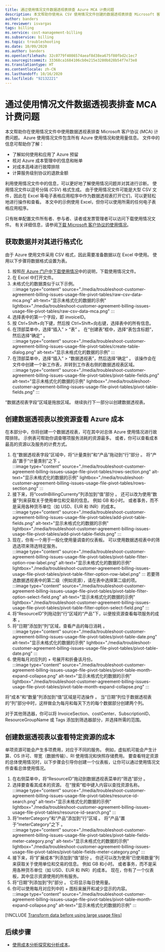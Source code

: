 ```yaml
---
title: 通过使用情况文件数据透视表排查 Azure MCA 计费问题
description: 本文帮助你使用从 CSV 使用情况文件创建的数据透视表排查 Microsoft 客户协议 (MCA) 计费问题。
author: banders
ms.reviewer: isvargas
tags: billing
ms.service: cost-management-billing
ms.subservice: billing
ms.topic: troubleshooting
ms.date: 10/09/2020
ms.author: banders
ms.openlocfilehash: 32c0779f4086574aeaf8d38ea675f80fbd2c1ec7
ms.sourcegitcommit: 33368ca1684106cb0e215e3280b828b54f7e73e8
ms.translationtype: HT
ms.contentlocale: zh-CN
ms.lasthandoff: 10/16/2020
ms.locfileid: "92132221"
---
```

# <a name="troubleshoot-mca-billing-issues-with-usage-file-pivot-tables"></a>通过使用情况文件数据透视表排查 MCA 计费问题

本文帮助你在使用情况文件中使用数据透视表排查 Microsoft 客户协议 (MCA) 计费问题。 Azure 使用情况文件包含所有 Azure 使用情况和使用量信息。 文件中的信息可帮助你了解：

- 了解如何使用和应用了 Azure 预留
- 核对 Azure 成本管理中的信息和帐单
- 对成本高峰进行故障排除
- 计算服务级别协议的退款金额

利用使用情况文件中的信息，可以更好地了解使用情况问题并对其进行诊断。 使用情况文件以逗号分隔 (CSV) 格式生成。 由于使用情况文件可能是大型 CSV 文件，因此在 Excel 等电子表格应用程序中作为数据透视表打开它们，可以更轻松地进行操作和查看。 本文中的示例使用 Excel，但你可以使用所需的任何电子表格应用程序。

只有帐单配置文件所有者、参与者、读者或发票管理者可以访问下载使用情况文件。 有关详细信息，请参阅[下载 Microsoft 客户协议的使用情况](./download-azure-invoice-daily-usage-date.md#download-usage-for-your-microsoft-customer-agreement)。 

## <a name="get-the-data-and-format-it"></a>获取数据并对其进行格式化

由于 Azure 使用文件采用 CSV 格式，因此需要准备数据以在 Excel 中使用。 使用以下步骤将数据格式设置为表。

1. 按照[在 Azure 门户中下载使用情况](./download-azure-invoice-daily-usage-date.md#download-usage-in-azure-portal)中的说明，下载使用情况文件。
1. 在 Excel 中打开文件。
1. 未格式化的数据类似于以下示例。  
    :::image type="content" source="./media/troubleshoot-customer-agreement-billing-issues-usage-file-pivot-tables/raw-csv-data-mca.png" alt-text="显示未格式化的数据的示例" lightbox="./media/troubleshoot-customer-agreement-billing-issues-usage-file-pivot-tables/raw-csv-data-mca.png" :::
1. 选择表中的第一个字段，即 invoiceID。
1. 按 Ctrl+Shift+向下键，然后按 Ctrl+Shift+向右键，选择表中的所有信息。
1. 在顶部菜单中，选择“插入” > “表” 。 在“创建表”框中，选择“表包含标题”，然后选择“确定” 。  
:::image type="content" source="./media/troubleshoot-customer-agreement-billing-issues-usage-file-pivot-tables/create-table-dialog.png" alt-text="显示未格式化的数据的示例" :::
1. 在顶部菜单中，选择“插入” > “数据透视表”，然后选择“确定”  。 该操作会在文件中创建一个新工作表，并转到工作表右侧的数据透视表区域。  
    :::image type="content" source="./media/troubleshoot-customer-agreement-billing-issues-usage-file-pivot-tables/pivot-table-fields.png" alt-text="显示未格式化的数据的示例" lightbox="./media/troubleshoot-customer-agreement-billing-issues-usage-file-pivot-tables/pivot-table-fields.png" :::

“数据透视表字段”区域是拖放区域。 继续执行下一部分以创建数据透视表。

## <a name="create-pivot-table-to-view-azure-costs-by-resources"></a>创建数据透视表以按资源查看 Azure 成本

在本部分中，你将创建一个数据透视表，可在其中对总体 Azure 使用情况进行故障排除。 示例表可帮助你调查哪项服务消耗的资源最多。 或者，你可以查看成本最高的资源以及服务的计费方式。

1. 在“数据透视表字段”区域中，将“计量类别”和“产品”拖动到“行”部分  。 将“产品”置于“计量类别”之下 。  
    :::image type="content" source="./media/troubleshoot-customer-agreement-billing-issues-usage-file-pivot-tables/rows-section.png" alt-text="显示未格式化的数据的示例" lightbox="./media/troubleshoot-customer-agreement-billing-issues-usage-file-pivot-tables/rows-section.png" :::
1. 接下来，将“costInBillingCurrenty”列添加到“值”部分 。 还可以改为使用“数量”列来获取关于使用单位和交易的信息。 例如 GB 和小时。 或者事务，而不是采用各种货币单位（如 USD、EUR 和 INR）的成本。  
    :::image type="content" source="./media/troubleshoot-customer-agreement-billing-issues-usage-file-pivot-tables/add-pivot-table-fields.png" alt-text="显示未格式化的数据的示例" lightbox="./media/troubleshoot-customer-agreement-billing-issues-usage-file-pivot-tables/add-pivot-table-fields.png" :::
1. 现在，你有一个用于一般化使用量调查的仪表板。 可以使用数据透视表中的筛选选项来筛选特定服务。  
    :::image type="content" source="./media/troubleshoot-customer-agreement-billing-issues-usage-file-pivot-tables/pivot-table-filter-option-row-label.png" alt-text="显示未格式化的数据的示例" lightbox="./media/troubleshoot-customer-agreement-billing-issues-usage-file-pivot-tables/pivot-table-filter-option-row-label.png" :::
    若要筛选数据透视表中的第二级（例如资源），请在表中选择第二级的项。  
    :::image type="content" source="./media/troubleshoot-customer-agreement-billing-issues-usage-file-pivot-tables/pivot-table-filter-option-select-field.png" alt-text="显示未格式化的数据的示例" lightbox="./media/troubleshoot-customer-agreement-billing-issues-usage-file-pivot-tables/pivot-table-filter-option-select-field.png" :::
1. 将“ResourceID”列拖动到“行”区域的“产品”下，以便按资源查看每项服务的成本  。
1. 将“日期”添加到“列”区域，查看产品的每日消耗 。  
    :::image type="content" source="./media/troubleshoot-customer-agreement-billing-issues-usage-file-pivot-tables/pivot-table-date.png" alt-text="显示未格式化的数据的示例" lightbox="./media/troubleshoot-customer-agreement-billing-issues-usage-file-pivot-tables/pivot-table-date.png" :::
1. 使用每月对应列的 + 号展开和折叠该月份。  
    :::image type="content" source="./media/troubleshoot-customer-agreement-billing-issues-usage-file-pivot-tables/pivot-table-month-expand-collapse.png" alt-text="显示未格式化的数据的示例" lightbox="./media/troubleshoot-customer-agreement-billing-issues-usage-file-pivot-tables/pivot-table-month-expand-collapse.png" :::

将“成本”和“数量”列添加到“值”区域是可选操作  。 当“日期”列位于数据透视表的“列”部分中时，这样做会为每月和每天下方的每个数据部分创建两个列。

对于其他筛选器，你可以将 InvoiceSection、costCenter、SubscriptionID、ResourceGroupName 或 Tags 添加到筛选器部分，并选择所需的范围。

## <a name="create-pivot-table-to-view-cost-for-a-specific-resource"></a>创建数据透视表以查看特定资源的成本

单项资源可能会产生多项费用，对应于不同的服务。 例如，虚拟机可能会产生计算、OS 许可、带宽（数据传输）、RI 使用情况和快照存储费用。 要查看特定资源的总体使用情况时，以下步骤会引导你创建一个仪表板，让你可以通过使用情况文件查看总体使用情况。

1. 在右侧菜单中，将“ResourceID”拖动到数据透视表菜单的“筛选”部分 。
1. 选择要查看其成本的资源。 在“搜索”框中键入内容以查找资源名称。  
    :::image type="content" source="./media/troubleshoot-customer-agreement-billing-issues-usage-file-pivot-tables/resource-id-search.png" alt-text="显示未格式化的数据的示例" lightbox="./media/troubleshoot-customer-agreement-billing-issues-usage-file-pivot-tables/resource-id-search.png" :::
1. 将“meterCategory”和“产品”添加到“行”区域  。 将“产品”置于“meterCategory”之下 。  
    :::image type="content" source="./media/troubleshoot-customer-agreement-billing-issues-usage-file-pivot-tables/pivot-table-fields-meter-category.png" alt-text="显示未格式化的数据的示例" lightbox="./media/troubleshoot-customer-agreement-billing-issues-usage-file-pivot-tables/pivot-table-fields-meter-category.png" :::
1. 接下来，将“扩展成本”列添加到“值”部分 。 你还可以改为使用“已使用数量”列来获取关于使用单位和交易的信息。 例如 GB 和小时。 或者事务，而不是采用各种货币单位（如 USD、EUR 和 INR）的成本。 现在，你有了一个仪表板，其中显示资源使用的所有服务。
1. 将“日期”列添加到“列”部分 。 它将显示每日使用量。
1. 你可以使用每月对应列中的 + 图标来展开和减少显示的内容。  
    :::image type="content" source="./media/troubleshoot-customer-agreement-billing-issues-usage-file-pivot-tables/pivot-table-month-expand-collapse.png" alt-text="显示未格式化的数据的示例" :::

[!INCLUDE [Transform data before using large usage files](../../../includes/cost-management-billing-transform-data-before-using-large-usage-files.md)]

## <a name="next-steps"></a>后续步骤

- [使用成本分析探究和分析成本](../costs/quick-acm-cost-analysis.md)。